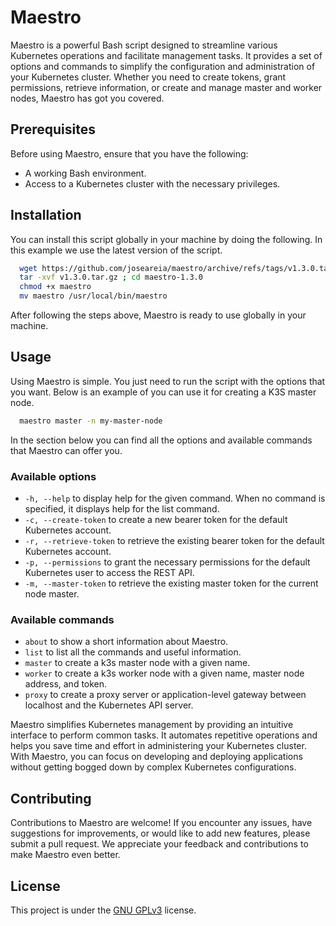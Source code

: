 
# Maestro

Maestro is a powerful Bash script designed to streamline various Kubernetes operations and facilitate management tasks. It provides a set of options and commands to simplify the configuration and administration of your Kubernetes cluster. Whether you need to create tokens, grant permissions, retrieve information, or create and manage master and worker nodes, Maestro has got you covered.

## Prerequisites

Before using Maestro, ensure that you have the following:

- A working Bash environment.
- Access to a Kubernetes cluster with the necessary privileges.


## Installation

You can install this script globally in your machine by doing the following. In this example we use the latest version of the script.

```bash
  wget https://github.com/joseareia/maestro/archive/refs/tags/v1.3.0.tar.gz
  tar -xvf v1.3.0.tar.gz ; cd maestro-1.3.0
  chmod +x maestro
  mv maestro /usr/local/bin/maestro
```

After following the steps above, Maestro is ready to use globally in your machine.

## Usage

Using Maestro is simple. You just need to run the script with the options that you want. Below is an example of you can use it for creating a K3S master node.

```bash
  maestro master -n my-master-node
```

In the section below you can find all the options and available commands that Maestro can offer you.

### Available options

- `-h, --help` to display help for the given command. When no command is specified, it displays help for the list command.
- `-c, --create-token` to create a new bearer token for the default Kubernetes account.
- `-r, --retrieve-token` to retrieve the existing bearer token for the default Kubernetes account.
- `-p, --permissions` to grant the necessary permissions for the default Kubernetes user to access the REST API.
- `-m, --master-token` to retrieve the existing master token for the current node master.


### Available commands

- `about` to show a short information about Maestro.
- `list` to list all the commands and useful information.
- `master` to create a k3s master node with a given name.
- `worker` to create a k3s worker node with a given name, master node address, and token.
- `proxy` to create a proxy server or application-level gateway between localhost and the Kubernetes API server.

Maestro simplifies Kubernetes management by providing an intuitive interface to perform common tasks. It automates repetitive operations and helps you save time and effort in administering your Kubernetes cluster. With Maestro, you can focus on developing and deploying applications without getting bogged down by complex Kubernetes configurations.


## Contributing

Contributions to Maestro are welcome! If you encounter any issues, have suggestions for improvements, or would like to add new features, please submit a pull request. We appreciate your feedback and contributions to make Maestro even better.


## License

This project is under the [GNU GPLv3](https://choosealicense.com/licenses/gpl-3.0/) license.
